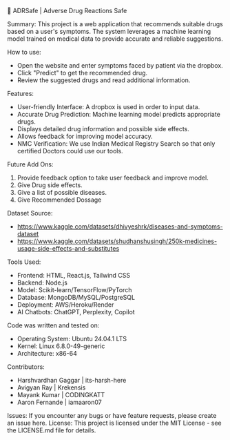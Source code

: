 💊 ADRSafe | Adverse Drug Reactions Safe


Summary: 
This project is a web application that recommends suitable drugs based on a user's symptoms. The system leverages a machine learning model trained on medical data to provide accurate and reliable suggestions.


How to use:
- Open the website and enter symptoms faced by patient via the dropbox.
- Click "Predict" to get the recommended drug.
- Review the suggested drugs and read additional information.


Features:
- User-friendly Interface: A dropbox is used in order to input data.
- Accurate Drug Prediction: Machine learning model predicts appropriate drugs.
- Displays detailed drug information and possible side effects.
- Allows feedback for improving model accuracy.
- NMC Verification: We use Indian Medical Registry Search so that only certified Doctors could use our tools.


Future Add Ons:
1. Provide feedback option to take user feedback and improve model.
2. Give Drug side effects.
3. Give a list of possible diseases.
4. Give Recommended Dossage  


Dataset Source: 
- https://www.kaggle.com/datasets/dhivyeshrk/diseases-and-symptoms-dataset
- https://www.kaggle.com/datasets/shudhanshusingh/250k-medicines-usage-side-effects-and-substitutes


Tools Used:
- Frontend: HTML, React.js, Tailwind CSS
- Backend: Node.js
- Model: Scikit-learn/TensorFlow/PyTorch
- Database: MongoDB/MySQL/PostgreSQL
- Deployment: AWS/Heroku/Render
- AI Chatbots: ChatGPT, Perplexity, Copilot


Code was written and tested on: 
- Operating System: Ubuntu 24.04.1 LTS                              
- Kernel: Linux 6.8.0-49-generic
- Architecture: x86-64


Contributors: 
- Harshvardhan Gaggar  | its-harsh-here
- Avigyan Ray          | Krekensis
- Mayank Kumar         | CODINGKATT
- Aaron Fernande       | iamaaron07


Issues: If you encounter any bugs or have feature requests, please create an issue here.
License: This project is licensed under the MIT License - see the LICENSE.md file for details.
